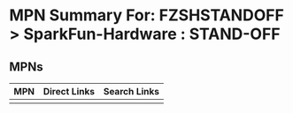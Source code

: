 



# MPN Summary For: FZSHSTANDOFF > SparkFun-Hardware : STAND-OFF

## MPNs
  

|MPN|Direct Links|Search Links|
| :--- | :--- | :--- |
||||
